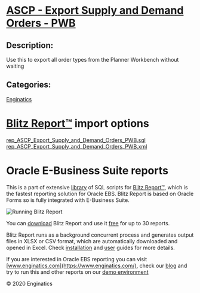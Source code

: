# [ASCP - Export Supply and Demand Orders - PWB](https://www.enginatics.com/reports/ascp-export-supply-and-demand-orders-pwb/)
## Description: 
Use this to export all order types from the Planner Workbench without waiting

## Categories: 
[Enginatics](https://www.enginatics.com/library/?pg=1&category[]=Enginatics)
# [Blitz Report™](https://www.enginatics.com/blitz-report/) import options
[rep_ASCP_Export_Supply_and_Demand_Orders_PWB.sql](https://www.enginatics.com/export/ascp-export-supply-and-demand-orders-pwb/)\
[rep_ASCP_Export_Supply_and_Demand_Orders_PWB.xml](https://www.enginatics.com/xml/ascp-export-supply-and-demand-orders-pwb/)
# Oracle E-Business Suite reports

This is a part of extensive [library](https://www.enginatics.com/library/) of SQL scripts for [Blitz Report™](https://www.enginatics.com/blitz-report/), which is the fastest reporting solution for Oracle EBS. Blitz Report is based on Oracle Forms so is fully integrated with E-Business Suite. 

![Running Blitz Report](https://www.enginatics.com/wp-content/uploads/2018/01/Running-blitz-report.png) 

You can [download](https://www.enginatics.com/download/) Blitz Report and use it [free](https://www.enginatics.com/pricing/) for up to 30 reports. 

Blitz Report runs as a background concurrent process and generates output files in XLSX or CSV format, which are automatically downloaded and opened in Excel. Check [installation](https://www.enginatics.com/installation-guide/) and [user](https://www.enginatics.com/user-guide/) guides for more details.

If you are interested in Oracle EBS reporting you can visit [www.enginatics.com](https://www.enginatics.com/), check our [blog](https://www.enginatics.com/blog/) and try to run this and other reports on our [demo environment](http://demo.enginatics.com/)

© 2020 Enginatics